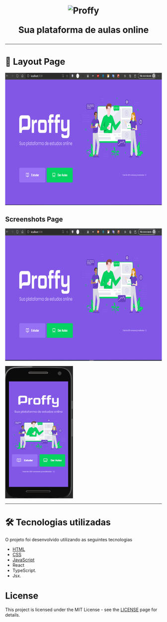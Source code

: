 
<h1 align="center">
  <img src="https://raw.githubusercontent.com/EduardoTSBarros-coder/NLW2-Discovery-Proffy/master/images/landing.svg" alt="Proffy" width="300">
<p align="center">Sua plataforma de aulas online</p>
</h1>

<hr />

# 🎨 Layout Page

<div>  
  <img src="https://github.com/EduardoTSBarros-coder/NLW2-Omnistack-Proffy/blob/master/web/src/assets/images/Day1.png" alt="demo" height="425">
 
</div>
<div>
  
## Screenshots Page
</p>
  <img src="https://github.com/EduardoTSBarros-coder/NLW2-Omnistack-Proffy/blob/master/web/src/assets/images/VideoProffyOmni.gif" alt="demo" height="425">
</div>
<p />
<img src="https://github.com/EduardoTSBarros-coder/NLW2-Omnistack-Proffy/blob/master/web/src/assets/images/VideoProffyOmniMob.gif" alt="demo" height="425">

<hr />

# 🛠 Tecnologias utilizadas
O projeto foi desenvolvido utilizando as seguintes tecnologias

- [HTML](https://developer.mozilla.org/pt-BR/docs/Web/HTML)
- [CSS](https://developer.mozilla.org/pt-BR/docs/Web/CSS)
- [JavaScript](https://www.javascript.com/)
- React
- TypeScript.
- Jsx.

# License

This project is licensed under the MIT License - see the [LICENSE](https://opensource.org/licenses/MIT) page for details.
